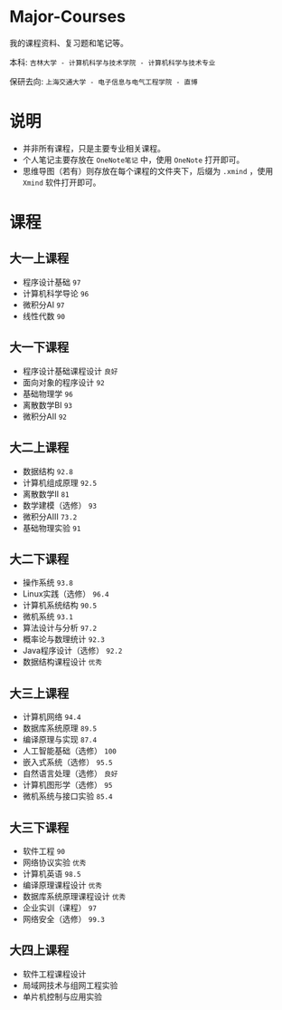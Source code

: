 # Major-Courses

我的课程资料、复习题和笔记等。

本科: `吉林大学 - 计算机科学与技术学院 - 计算机科学与技术专业`

保研去向: `上海交通大学 - 电子信息与电气工程学院 - 直博`
# 说明
- 并非所有课程，只是主要专业相关课程。
- 个人笔记主要存放在 `OneNote笔记` 中，使用 `OneNote` 打开即可。
- 思维导图（若有）则存放在每个课程的文件夹下，后缀为 `.xmind` ，使用 `Xmind` 软件打开即可。
# 课程

## 大一上课程
- 程序设计基础 `97`
- 计算机科学导论 `96`
- 微积分AI `97`
- 线性代数 `90`
## 大一下课程
- 程序设计基础课程设计 `良好`
- 面向对象的程序设计 `92`
- 基础物理学 `96`
- 离散数学BI `93`
- 微积分AII `92`
## 大二上课程
- 数据结构 `92.8`
- 计算机组成原理 `92.5`
- 离散数学II `81`
- 数学建模（选修） `93`
- 微积分AIII `73.2`
- 基础物理实验 `91`
## 大二下课程
- 操作系统 `93.8`
- Linux实践（选修） `96.4`
- 计算机系统结构 `90.5`
- 微机系统 `93.1`
- 算法设计与分析 `97.2`
- 概率论与数理统计 `92.3`
- Java程序设计（选修） `92.2`
- 数据结构课程设计 `优秀`
## 大三上课程
- 计算机网络 `94.4`
- 数据库系统原理 `89.5`
- 编译原理与实现 `87.4`
- 人工智能基础（选修） `100`
- 嵌入式系统（选修） `95.5`
- 自然语言处理（选修） `良好`
- 计算机图形学（选修） `95`
- 微机系统与接口实验 `85.4`
## 大三下课程
- 软件工程 `90`
- 网络协议实验 `优秀`
- 计算机英语 `98.5`
- 编译原理课程设计 `优秀`
- 数据库系统原理课程设计 `优秀`
- 企业实训（课程） `97`
- 网络安全（选修） `99.3`
## 大四上课程
- 软件工程课程设计
- 局域网技术与组网工程实验
- 单片机控制与应用实验